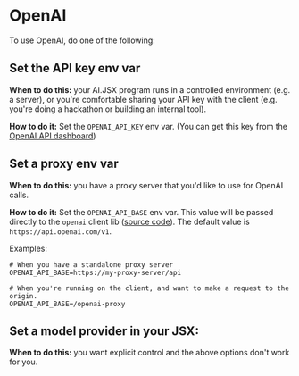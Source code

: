 # OpenAI

To use OpenAI, do one of the following:

## Set the API key env var

**When to do this:** your AI.JSX program runs in a controlled environment (e.g. a server), or you're comfortable sharing your API key with the client (e.g. you're doing a hackathon or building an internal tool).

**How to do it:** Set the `OPENAI_API_KEY` env var. (You can get this key from the [OpenAI API dashboard](https://platform.openai.com/account/api-keys))

## Set a proxy env var

**When to do this:** you have a proxy server that you'd like to use for OpenAI calls.

**How to do it:** Set the `OPENAI_API_BASE` env var. This value will be passed directly to the `openai` client lib ([source code](https://github.com/openai/openai-node/blob/dc821be3018c832650e21285bade265099f99efb/base.ts#L22)). The default value is `https://api.openai.com/v1`.

Examples:

```console
# When you have a standalone proxy server
OPENAI_API_BASE=https://my-proxy-server/api

# When you're running on the client, and want to make a request to the origin.
OPENAI_API_BASE=/openai-proxy
```

## Set a model provider in your JSX:

**When to do this:** you want explicit control and the above options don't work for you.
